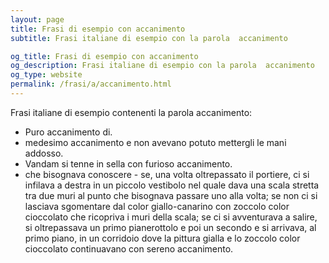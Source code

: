 ```yaml
---
layout: page
title: Frasi di esempio con accanimento 
subtitle: Frasi italiane di esempio con la parola  accanimento

og_title: Frasi di esempio con accanimento 
og_description: Frasi italiane di esempio con la parola  accanimento
og_type: website
permalink: /frasi/a/accanimento.html
---
```


Frasi italiane di esempio contenenti la parola accanimento:


- Puro accanimento di.
- medesimo accanimento e non avevano potuto mettergli le mani addosso.
- Vandam si tenne in sella con furioso accanimento.
- che bisognava conoscere - se, una volta oltrepassato il portiere, ci si infilava a destra in un piccolo vestibolo nel quale dava una scala stretta tra due muri al punto che bisognava passare uno alla volta; se non ci si lasciava sgomentare dal color giallo-canarino con zoccolo color cioccolato che ricopriva i muri della scala; se ci si avventurava a salire, si oltrepassava un primo pianerottolo e poi un secondo e si arrivava, al primo piano, in un corridoio dove la pittura gialla e lo zoccolo color cioccolato continuavano con sereno accanimento.
